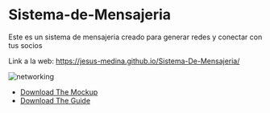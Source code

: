 # Sistema-de-Mensajeria

Este es un sistema de mensajeria creado para generar redes y conectar con tus socios

Link a la web: https://jesus-medina.github.io/Sistema-De-Mensajeria/


![networking](https://user-images.githubusercontent.com/102434136/167276392-d2920237-9eb6-45b2-8798-616887d037e8.png)


- [Download The Mockup](https://raw.githubusercontent.com/Jesus-Medina/Sistema-De-Mensajeria/main/assets/mockup/desktop-mockup.pdf)
- [Download The Guide](https://raw.githubusercontent.com/Jesus-Medina/Sistema-De-Mensajeria/main/assets/mockup/guide-style.pdf)
